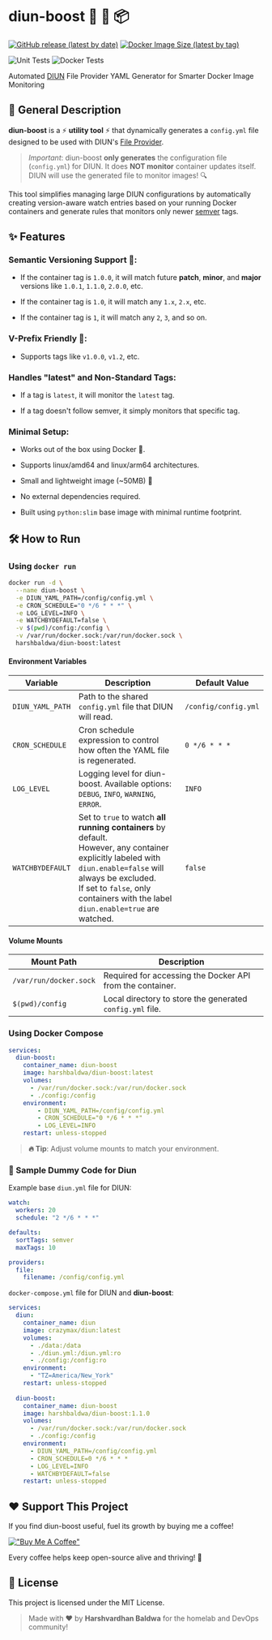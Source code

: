 # diun-boost  🚀 🐳 📦

[![GitHub release (latest by date)](https://img.shields.io/github/v/release/harshhome/diun-boost?style=flat)](https://github.com/harshhome/diun-boost/releases/latest)
[![Docker Image Size (latest by tag)](https://img.shields.io/docker/image-size/harshbaldwa/diun-boost/latest?style=flat)](https://hub.docker.com/r/harshbaldwa/diun-boost)

![Unit Tests](https://byob.yarr.is/harshhome/diun-boost/unit-tests)
![Docker Tests](https://byob.yarr.is/harshhome/diun-boost/docker-tests)

Automated [DIUN](https://crazymax.dev/diun/) File Provider YAML Generator for Smarter Docker Image Monitoring

## 📄 General Description

**diun-boost** is a ⚡ **utility tool** ⚡ that dynamically generates a `config.yml` file designed to be used with DIUN's [File Provider](https://crazymax.dev/diun/providers/file/).

> *Important*: diun-boost **only generates** the configuration file (`config.yml`) for DIUN. It does **NOT monitor** container updates itself. DIUN will use the generated file to monitor images! 🔍

This tool simplifies managing large DIUN configurations by automatically creating version-aware watch entries based on your running Docker containers and generate rules that monitors only newer [semver](https://semver.org) tags.

## ✨ Features

### Semantic Versioning Support 🚀:
- If the container tag is `1.0.0`, it will match future **patch**, **minor**, and **major** versions like `1.0.1`, `1.1.0`, `2.0.0`, etc.

- If the container tag is `1.0`, it will match any `1.x`, `2.x`, etc.

- If the container tag is `1`, it will match any `2`, `3`, and so on.

### V-Prefix Friendly 🎯: 
- Supports tags like `v1.0.0`, `v1.2`, etc.

### Handles "latest" and Non-Standard Tags:
- If a tag is `latest`, it will monitor the `latest` tag.

- If a tag doesn't follow semver, it simply monitors that specific tag.

### Minimal Setup:
- Works out of the box using Docker 🐳.

- Supports linux/amd64 and linux/arm64 architectures.

- Small and lightweight image (~50MB) 💾

- No external dependencies required.

- Built using `python:slim` base image with minimal runtime footprint.

## 🛠️ How to Run

### Using `docker run`

```bash
docker run -d \
  --name diun-boost \
  -e DIUN_YAML_PATH=/config/config.yml \
  -e CRON_SCHEDULE="0 */6 * * *" \
  -e LOG_LEVEL=INFO \
  -e WATCHBYDEFAULT=false \
  -v $(pwd)/config:/config \
  -v /var/run/docker.sock:/var/run/docker.sock \
  harshbaldwa/diun-boost:latest
```

#### Environment Variables

| Variable        | Description                                                                                                                                           | Default Value        |
|------------------|-------------------------------------------------------------------------------------------------------------------------------------------------------|-----------------------|
| `DIUN_YAML_PATH` | Path to the shared `config.yml` file that DIUN will read.                                                                                               | `/config/config.yml`  |
| `CRON_SCHEDULE`  | Cron schedule expression to control how often the YAML file is regenerated.                                                                           | `0 */6 * * *`          |
| `LOG_LEVEL`      | Logging level for diun-boost. Available options: `DEBUG`, `INFO`, `WARNING`, `ERROR`.                                                                  | `INFO`                |
| `WATCHBYDEFAULT` | Set to `true` to watch **all running containers** by default. <br> However, any container explicitly labeled with `diun.enable=false` will always be excluded. <br> If set to `false`, only containers with the label `diun.enable=true` are watched. | `false`               |


#### Volume Mounts

| Mount Path               | Description                                           |
|----------------------------|-------------------------------------------------------|
| `/var/run/docker.sock`     | Required for accessing the Docker API from the container. |
| `$(pwd)/config`            | Local directory to store the generated `config.yml` file.  |

### Using Docker Compose

```yaml
services:
  diun-boost:
    container_name: diun-boost
    image: harshbaldwa/diun-boost:latest
    volumes:
      - /var/run/docker.sock:/var/run/docker.sock
      - ./config:/config
    environment:
        - DIUN_YAML_PATH=/config/config.yml
        - CRON_SCHEDULE="0 */6 * * *"
        - LOG_LEVEL=INFO
    restart: unless-stopped
```

>**🔥 Tip**: Adjust volume mounts to match your environment.

### 📜 Sample Dummy Code for Diun
Example base `diun.yml` file for DIUN:

```yaml
watch:
  workers: 20
  schedule: "2 */6 * * *"

defaults:
  sortTags: semver
  maxTags: 10

providers:
  file:
    filename: /config/config.yml
```
`docker-compose.yml` file for DIUN and **diun-boost**:

```yaml
services:
  diun:
    container_name: diun
    image: crazymax/diun:latest
    volumes:
      - ./data:/data
      - ./diun.yml:/diun.yml:ro
      - ./config:/config:ro
    environment:
      - "TZ=America/New_York"
    restart: unless-stopped
    
  diun-boost:
    container_name: diun-boost
    image: harshbaldwa/diun-boost:1.1.0
    volumes:
      - /var/run/docker.sock:/var/run/docker.sock
      - ./config:/config
    environment:
      - DIUN_YAML_PATH=/config/config.yml
      - CRON_SCHEDULE=0 */6 * * *
      - LOG_LEVEL=INFO
      - WATCHBYDEFAULT=false
    restart: unless-stopped
```

## ❤️ Support This Project

If you find diun-boost useful, fuel its growth by buying me a coffee!

[!["Buy Me A Coffee"](https://www.buymeacoffee.com/assets/img/custom_images/orange_img.png)](https://www.buymeacoffee.com/harshbaldwa)

Every coffee helps keep open-source alive and thriving! 🚀

## 📜 License

This project is licensed under the MIT License.

> Made with ❤️ by **Harshvardhan Baldwa** for the homelab and DevOps community!
